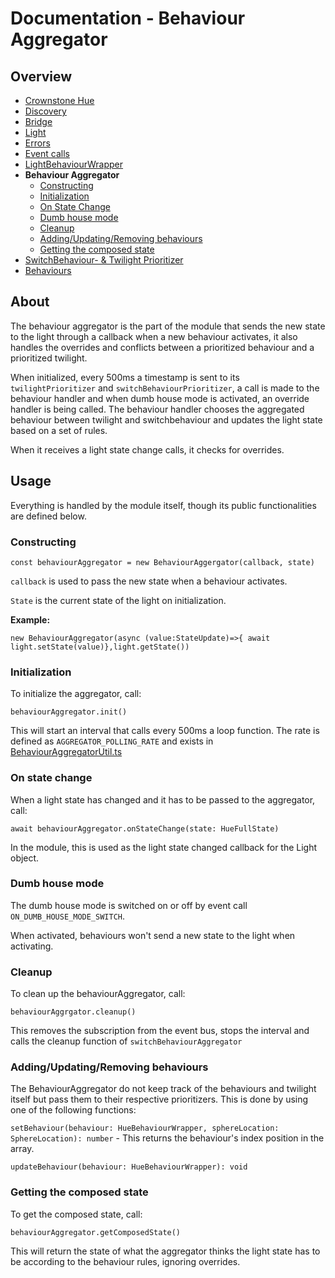 # Documentation - Behaviour Aggregator

## Overview

- [Crownstone Hue](/documentation/CrownstoneHueBehaviour.md)
- [Discovery](/documentation/Discovery.md)
- [Bridge](/documentation/Bridge.md)
- [Light](/documentation/Light.md)
- [Errors](/documentation/Errors.md)
- [Event calls](/documentation/EventCalls.md) 
- [LightBehaviourWrapper](/documentation/LightBehaviourWrapper.md)
- **Behaviour Aggregator**
  - [Constructing](#constructing)
  - [Initialization](#initialization)
  - [On State Change](#on-state-change)
  - [Dumb house mode](#dumb-house-mode)
  - [Cleanup](#cleanup)
  - [Adding/Updating/Removing behaviours](#addingupdatingremoving-behaviours)
  - [Getting the composed state](#getting-the-composed-state)
- [SwitchBehaviour- & Twilight Prioritizer](/documentation/Prioritizer.md)
- [Behaviours](/documentation/Behaviours.md)

## About

The behaviour aggregator is the part of the module that sends the new state to the light through a callback when a new behaviour activates, it also handles the overrides and conflicts between a prioritized behaviour and a prioritized twilight.

When initialized, every 500ms a timestamp is sent to its `twilightPrioritizer` and `switchBehaviourPrioritizer`, a call is made to the behaviour handler and when dumb house mode is activated, an override handler is being called.
The behaviour handler chooses the aggregated behaviour between twilight and switchbehaviour and updates the light state based on a set of rules.

When it receives a light state change calls, it checks for overrides.

## Usage

Everything is handled by the module itself, though its public functionalities are defined below.

### Constructing

`const behaviourAggregator = new BehaviourAggergator(callback, state)`

`callback` is used to pass the new state when a behaviour activates.

`State` is the current state of the light on initialization.

**Example:**

`new BehaviourAggregator(async (value:StateUpdate)=>{ await light.setState(value)},light.getState())`

### Initialization

To initialize the aggregator, call:

`behaviourAggregator.init()`

This will start an interval that calls every 500ms a loop function.
The rate is defined as `AGGREGATOR_POLLING_RATE` and exists in [BehaviourAggregatorUtil.ts](/src/behaviour/BehaviourAggregatorUtil.ts)

### On state change

When a light state has changed and it has to be passed to the aggregator, call:

`await behaviourAggregator.onStateChange(state: HueFullState)`

In the module, this is used as the light state changed callback for the Light object.

### Dumb house mode

The dumb house mode is switched on or off by event call `ON_DUMB_HOUSE_MODE_SWITCH`.

When activated, behaviours won't send a new state to the light when activating.

### Cleanup

To clean up the behaviourAggregator, call:

`behaviourAggrgator.cleanup()`

This removes the subscription from the event bus, stops the interval and calls the cleanup function of `switchBehaviourAggregator`

### Adding/Updating/Removing behaviours

The BehaviourAggregator do not keep track of the behaviours and twilight itself but pass them to their respective prioritizers.
This is done by using one of the following functions:

`setBehaviour(behaviour: HueBehaviourWrapper, sphereLocation: SphereLocation): number` - This returns the behaviour's index position in the array.
 

`updateBehaviour(behaviour: HueBehaviourWrapper): void`

### Getting the composed state

To get the composed state, call:

`behaviourAggregator.getComposedState()`

This will return the state of what the aggregator thinks the light state has to be according to the behaviour rules, ignoring overrides.
